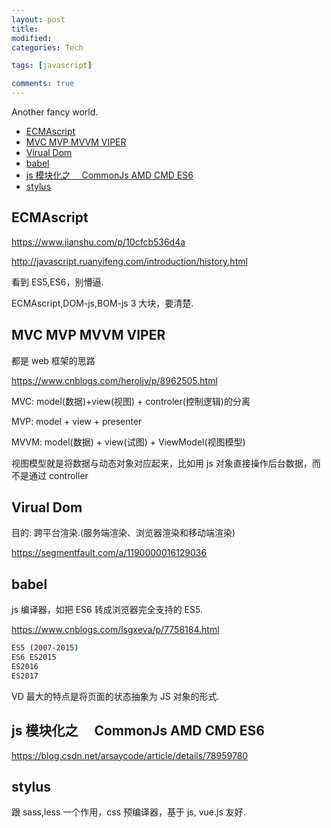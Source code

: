 ```yaml
---
layout: post
title:
modified:
categories: Tech

tags: [javascript]

comments: true
---
```


Another fancy world.

<!-- TOC -->

- [ECMAscript](#ECMAscript)
- [MVC MVP MVVM VIPER](#MVC-MVP-MVVM-VIPER)
- [Virual Dom](#Virual-Dom)
- [babel](#babel)
- [js 模块化之　 CommonJs AMD CMD ES6](#js-模块化之-CommonJs-AMD-CMD-ES6)
- [stylus](#stylus)

<!-- /TOC -->

## ECMAscript

<https://www.jianshu.com/p/10cfcb536d4a>

<http://javascript.ruanyifeng.com/introduction/history.html>

看到 ES5,ES6，别懵逼.

ECMAscript,DOM-js,BOM-js 3 大块，要清楚.

## MVC MVP MVVM VIPER

都是 web 框架的思路

<https://www.cnblogs.com/heroljy/p/8962505.html>

MVC: model(数据)+view(视图) + controler(控制逻辑)的分离

MVP: model + view + presenter

MVVM: model(数据) + view(试图) + ViewModel(视图模型)

视图模型就是将数据与动态对象对应起来，比如用 js 对象直接操作后台数据，而不是通过 controller

## Virual Dom

目的: 跨平台渲染.(服务端渲染、浏览器渲染和移动端渲染)

<https://segmentfault.com/a/1190000016129036>

## babel

js 编译器，如把 ES6 转成浏览器完全支持的 ES5.

<https://www.cnblogs.com/lsgxeva/p/7758184.html>

```sh
ES5 (2007-2015)
ES6 ES2015
ES2016
ES2017
```

VD 最大的特点是将页面的状态抽象为 JS 对象的形式.

## js 模块化之　 CommonJs AMD CMD ES6

<https://blog.csdn.net/arsaycode/article/details/78959780>

## stylus

跟 sass,less 一个作用，css 预编译器，基于 js, vue.js 友好.

